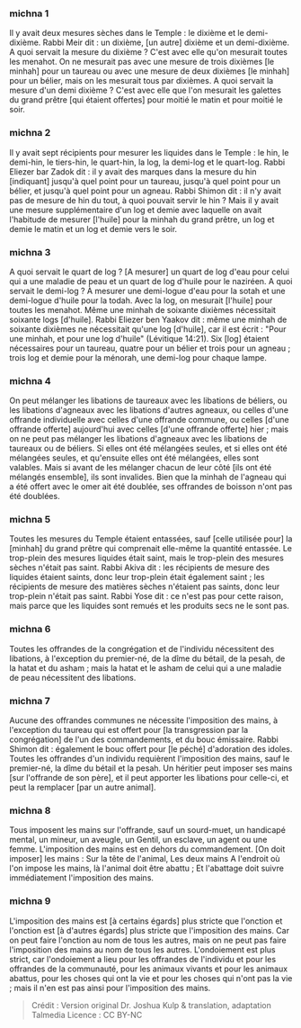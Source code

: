 
### michna 1
Il y avait deux mesures sèches dans le Temple : le dixième et le demi-dixième. Rabbi Meir dit : un dixième, [un autre] dixième et un demi-dixième. A quoi servait la mesure du dixième ? C'est avec elle qu'on mesurait toutes les menahot. On ne mesurait pas avec une mesure de trois dixièmes [le minhah] pour un taureau ou avec une mesure de deux dixièmes [le minhah] pour un bélier, mais on les mesurait tous par dixièmes. A quoi servait la mesure d'un demi dixième ? C'est avec elle que l'on mesurait les galettes du grand prêtre [qui étaient offertes] pour moitié le matin et pour moitié le soir.

### michna 2
Il y avait sept récipients pour mesurer les liquides dans le Temple : le hin, le demi-hin, le tiers-hin, le quart-hin, la log, la demi-log et le quart-log. Rabbi Eliezer bar Zadok dit : il y avait des marques dans la mesure du hin [indiquant] jusqu'à quel point pour un taureau, jusqu'à quel point pour un bélier, et jusqu'à quel point pour un agneau. Rabbi Shimon dit : il n'y avait pas de mesure de hin du tout, à quoi pouvait servir le hin ? Mais il y avait une mesure supplémentaire d'un log et demie avec laquelle on avait l'habitude de mesurer [l'huile] pour la minhah du grand prêtre, un log et demie le matin et un log et demie vers le soir.

### michna 3
A quoi servait le quart de log ? [A mesurer] un quart de log d'eau pour celui qui a une maladie de peau et un quart de log d'huile pour le naziréen. A quoi servait le demi-log ? À mesurer une demi-logue d'eau pour la sotah et une demi-logue d'huile pour la todah. Avec la log, on mesurait [l'huile] pour toutes les menahot. Même une minhah de soixante dixièmes nécessitait soixante logs [d'huile]. Rabbi Eliezer ben Yaakov dit : même une minhah de soixante dixièmes ne nécessitait qu'une log [d'huile], car il est écrit : "Pour une minhah, et pour une log d'huile" (Lévitique 14:21). Six [log] étaient nécessaires pour un taureau, quatre pour un bélier et trois pour un agneau ; trois log et demie pour la ménorah, une demi-log pour chaque lampe.

### michna 4
On peut mélanger les libations de taureaux avec les libations de béliers, ou les libations d'agneaux avec les libations d'autres agneaux, ou celles d'une offrande individuelle avec celles d'une offrande commune, ou celles [d'une offrande offerte] aujourd'hui avec celles [d'une offrande offerte] hier ; mais on ne peut pas mélanger les libations d'agneaux avec les libations de taureaux ou de béliers. Si elles ont été mélangées seules, et si elles ont été mélangées seules, et qu'ensuite elles ont été mélangées, elles sont valables. Mais si avant de les mélanger chacun de leur côté [ils ont été mélangés ensemble], ils sont invalides. Bien que la minhah de l'agneau qui a été offert avec le omer ait été doublée, ses offrandes de boisson n'ont pas été doublées.

### michna 5
Toutes les mesures du Temple étaient entassées, sauf [celle utilisée pour] la [minhah] du grand prêtre qui comprenait elle-même la quantité entassée. Le trop-plein des mesures liquides était saint, mais le trop-plein des mesures sèches n'était pas saint. Rabbi Akiva dit : les récipients de mesure des liquides étaient saints, donc leur trop-plein était également saint ; les récipients de mesure des matières sèches n'étaient pas saints, donc leur trop-plein n'était pas saint. Rabbi Yose dit : ce n'est pas pour cette raison, mais parce que les liquides sont remués et les produits secs ne le sont pas.

### michna 6
Toutes les offrandes de la congrégation et de l'individu nécessitent des libations, à l'exception du premier-né, de la dîme du bétail, de la pesah, de la hatat et du asham ; mais la hatat et le asham de celui qui a une maladie de peau nécessitent des libations.

### michna 7
Aucune des offrandes communes ne nécessite l'imposition des mains, à l'exception du taureau qui est offert pour [la transgression par la congrégation] de l'un des commandements, et du bouc émissaire. Rabbi Shimon dit : également le bouc offert pour [le péché] d'adoration des idoles. Toutes les offrandes d'un individu requièrent l'imposition des mains, sauf le premier-né, la dîme du bétail et la pesah. Un héritier peut imposer ses mains [sur l'offrande de son père], et il peut apporter les libations pour celle-ci, et peut la remplacer [par un autre animal].

### michna 8
Tous imposent les mains sur l'offrande, sauf un sourd-muet, un handicapé mental, un mineur, un aveugle, un Gentil, un esclave, un agent ou une femme. L'imposition des mains est en dehors du commandement. [On doit imposer] les mains : Sur la tête de l'animal, Les deux mains A l'endroit où l'on impose les mains, là l'animal doit être abattu ; Et l'abattage doit suivre immédiatement l'imposition des mains.

### michna 9
L'imposition des mains est [à certains égards] plus stricte que l'onction et l'onction est [à d'autres égards] plus stricte que l'imposition des mains. Car on peut faire l'onction au nom de tous les autres, mais on ne peut pas faire l'imposition des mains au nom de tous les autres. L'ondoiement est plus strict, car l'ondoiement a lieu pour les offrandes de l'individu et pour les offrandes de la communauté, pour les animaux vivants et pour les animaux abattus, pour les choses qui ont la vie et pour les choses qui n'ont pas la vie ; mais il n'en est pas ainsi pour l'imposition des mains.

>Crédit : Version original Dr. Joshua Kulp & translation, adaptation Talmedia
>Licence : CC BY-NC